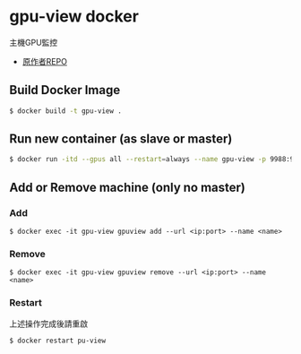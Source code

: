 # gpu-view docker
主機GPU監控

- [原作者REPO](https://github.com/fgaim/gpuview)

## Build Docker Image
```bash
$ docker build -t gpu-view .
```

## Run new container (as slave or master)
```bash
$ docker run -itd --gpus all --restart=always --name gpu-view -p 9988:9988 gpu-view run --safe-zone
```
## Add or Remove machine (only no master)
### Add
```
$ docker exec -it gpu-view gpuview add --url <ip:port> --name <name>
```
### Remove
```
$ docker exec -it gpu-view gpuview remove --url <ip:port> --name <name>
```
### Restart
上述操作完成後請重啟
```
$ docker restart pu-view
```